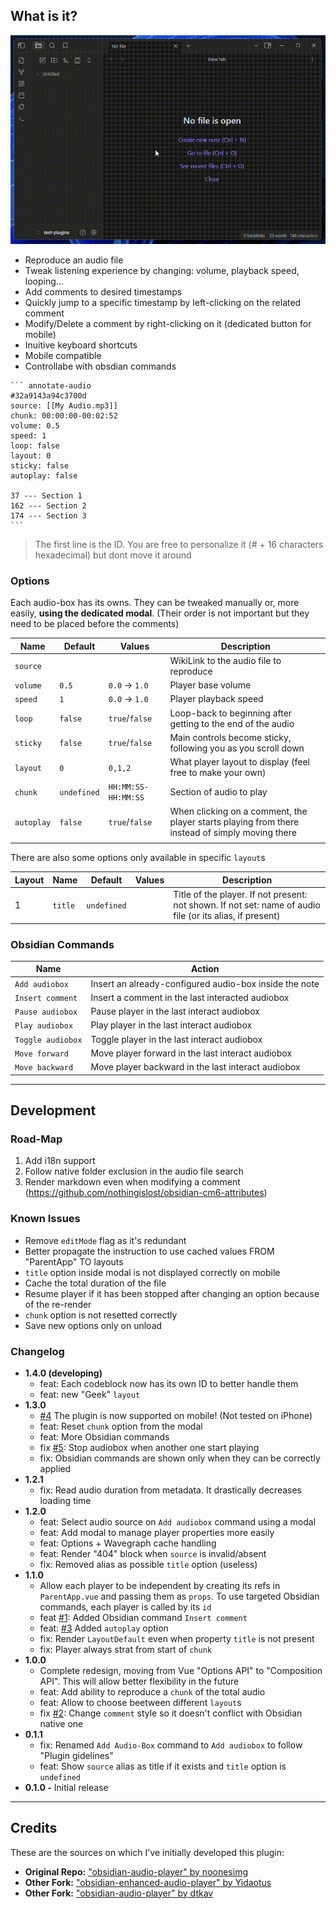 ## What is it?

![Preview GIF](static/preview2.gif)

-   Reproduce an audio file
-   Tweak listening experience by changing: volume, playback speed, looping...
-   Add comments to desired timestamps
-   Quickly jump to a specific timestamp by left-clicking on the related comment
-   Modify/Delete a comment by right-clicking on it (dedicated button for mobile)
-   Inuitive keyboard shortcuts
-   Mobile compatible
-   Controllabe with obsdian commands

````
``` annotate-audio
#32a9143a94c3700d
source: [[My Audio.mp3]]
chunk: 00:00:00-00:02:52
volume: 0.5
speed: 1
loop: false
layout: 0
sticky: false
autoplay: false

37 --- Section 1
162 --- Section 2
174 --- Section 3
```
````

> The first line is the ID. You are free to personalize it (# + 16 characters hexadecimal) but dont move it around

### Options

Each audio-box has its owns. They can be tweaked manually or, more easily, **using the dedicated modal**.
(Their order is not important but they need to be placed before the comments)

| Name       | Default     | Values              | Description                                                                                     |
| ---------- | ----------- | ------------------- | ----------------------------------------------------------------------------------------------- |
| `source`   |             |                     | WikiLink to the audio file to reproduce                                                         |
| `volume`   | `0.5`       | `0.0` → `1.0`       | Player base volume                                                                              |
| `speed`    | `1`         | `0.0` → `1.0`       | Player playback speed                                                                           |
| `loop`     | `false`     | `true`/`false`      | Loop-back to beginning after getting to the end of the audio                                    |
| `sticky`   | `false`     | `true`/`false`      | Main controls become sticky, following you as you scroll down                                   |
| `layout`   | `0`         | `0,1,2`             | What player layout to display (feel free to make your own)                                      |
| `chunk`    | `undefined` | `HH:MM:SS-HH:MM:SS` | Section of audio to play                                                                        |
| `autoplay` | `false`     | `true`/`false`      | When clicking on a comment, the player starts playing from there instead of simply moving there |
|            |

There are also some options only available in specific `layout`s

| Layout | Name    | Default     | Values | Description                                                                                               |
| ------ | ------- | ----------- | ------ | --------------------------------------------------------------------------------------------------------- |
| 1      | `title` | `undefined` |        | Title of the player. If not present: not shown. If not set: name of audio file (or its alias, if present) |

### Obsidian Commands

| Name              | Action                                                 |
| ----------------- | ------------------------------------------------------ |
| `Add audiobox`    | Insert an already-configured audio-box inside the note |
| `Insert comment`  | Insert a comment in the last interacted audiobox       |
| `Pause audiobox`  | Pause player in the last interact audiobox             |
| `Play audiobox`   | Play player in the last interact audiobox              |
| `Toggle audiobox` | Toggle player in the last interact audiobox            |
| `Move forward`    | Move player forward in the last interact audiobox      |
| `Move backward`   | Move player backward in the last interact audiobox     |

---

## Development

### Road-Map

1. Add i18n support
2. Follow native folder exclusion in the audio file search
3. Render markdown even when modifying a comment (https://github.com/nothingislost/obsidian-cm6-attributes)

### Known Issues

-   Remove `editMode` flag as it's redundant
-   Better propagate the instruction to use cached values FROM "ParentApp" TO layouts
-   `title` option inside modal is not displayed correctly on mobile
-   Cache the total duration of the file
-   Resume player if it has been stopped after changing an option because of the re-render
-   `chunk` option is not resetted correctly
-   Save new options only on unload

### Changelog

-   **1.4.0 (developing)**
    -   feat: Each codeblock now has its own ID to better handle them
    -   feat: new "Geek" `layout`
-   **1.3.0**
    -   [#4](https://github.com/12-VidE/annotate-audio/issues/4) The plugin is now supported on mobile! (Not tested on iPhone)
    -   feat: Reset `chunk` option from the modal
    -   feat: More Obsidian commands
    -   fix [#5](https://github.com/12-VidE/annotate-audio/issues/5): Stop audiobox when another one start playing
    -   fix: Obsidian commands are shown only when they can be correctly applied
-   **1.2.1**
    -   fix: Read audio duration from metadata. It drastically decreases loading time
-   **1.2.0**
    -   feat: Select audio source on `Add audiobox` command using a modal
    -   feat: Add modal to manage player properties more easily
    -   feat: Options + Wavegraph cache handling
    -   feat: Render "404" block when `source` is invalid/absent
    -   fix: Removed alias as possible `title` option (useless)
-   **1.1.0**
    -   Allow each player to be independent by creating its refs in `ParentApp.vue` and passing them as `props`. To use targeted Obsidian commands, each player is called by its `id`
    -   feat [#1](https://github.com/12-VidE/annotate-audio/issues/1): Added Obsidian command `Insert comment`
    -   feat: [#3](https://github.com/12-VidE/annotate-audio/issues/3) Added `autoplay` option
    -   fix: Render `LayoutDefault` even when property `title` is not present
    -   fix: Player always strat from start of `chunk`
-   **1.0.0**
    -   Complete redesign, moving from Vue "Options API" to "Composition API". This will allow better flexibility in the future
    -   feat: Add ability to reproduce a `chunk` of the total audio
    -   feat: Allow to choose beetween different `layout`s
    -   fix [#2](https://github.com/12-VidE/annotate-audio/issues/2): Change `comment` style so it doesn't conflict with Obsidian native one
-   **0.1.1**
    -   fix: Renamed `Add Audio-Box` command to `Add audiobox` to follow "Plugin gidelines"
    -   feat: Show `source` alias as title if it exists and `title` option is `undefined`
-   **0.1.0 -** Initial release

---

## Credits

These are the sources on which I've initially developed this plugin:

-   **Original Repo:** ["obsidian-audio-player" by noonesimg](https://github.com/noonesimg/obsidian-audio-player)
-   **Other Fork:** ["obsidian-enhanced-audio-player" by Yidaotus](https://github.com/Yidaotus/obsidian-enhanced-audio-player)
-   **Other Fork:** ["obsidian-audio-player" by dtkav](https://github.com/dtkav/obsidian-audio-player)
